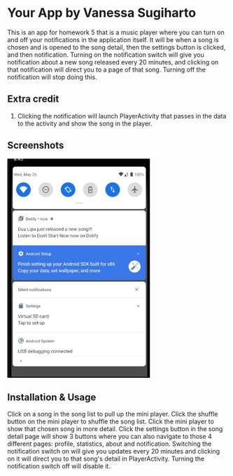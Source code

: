 # Your App by Vanessa Sugiharto

This is an app for homework 5 that is a music player where you can turn on and off your notifications in the application itself. It will be when a song is chosen and is opened to the song detail, then the settings button is clicked, and then notification. Turning on the notification switch will give you notification about a new song released every 20 minutes, and clicking on that notification will direct you to a page of that song. Turning off the notification will stop doing this.

## Extra credit
1. Clicking the notification will launch PlayerActivity that passes in the data to the activity and show the song in the player.

## Screenshots
<img src="./emulator.jpg" alt="Screenshot of the app" height="500" />


## Installation & Usage
Click on a song in the song list to pull up the mini player. Click the shuffle button on the mini player to shuffle the song list. Click the mini player to show that chosen song in more detail. Click the settings button in the song detail page will show 3 buttons where you can also navigate to those 4 different pages: profile, statistics, about and notification. Switching the notification switch on will give you updates every 20 minutes and clicking on it will direct you to that song's detail in PlayerActivity. Turning the notification switch off will disable it.
